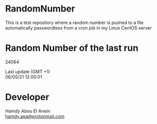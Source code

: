 # RandomNumber    
This is a test repository where a random number is pushed to a file automatically passwordless from a cron job in my Linux CentOS server    
# Random Number of the last run   
24064
      
Last update (GMT +1)    
06/05/21 12:00:01
# Developer    
Hamdy Abou El Anein   
hamdy.aea@protonmail.com
